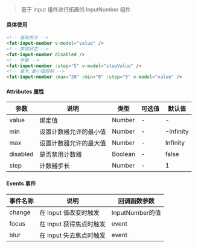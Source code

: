 > 基于 Input 组件进行拓展的 InputNumber 组件

#### 具体使用
```html
<!-- 基础用法 -->
<fat-input-number v-model="value" />
<!-- 禁用状态 -->
<fat-input-number disabled />
<!-- 步数 -->
<fat-input-number :step="5" v-model="stepValue" />
<!-- 最大,最小值限制 -->
<fat-input-number :max="20" :min="0" :step="5" v-model="value" />
```

#### Attributes 属性

参数 | 说明 | 类型 | 可选值 | 默认值
--- | --- | --- | --- | ---
value | 绑定值 | Number | - | -
min | 设置计数器允许的最小值 | Number | - | -Infinity
max | 设置计数器允许的最大值 | Number | - | Infinity
disabled | 是否禁用计数器 | Boolean | - | false
step | 计数器步长 | Number | - | 1

#### Events 事件

事件名称 | 说明 | 回调函数参数
--- | --- | --- | 
change | 在 Input 值改变时触发 | InputNumber的值
focus | 在 Input 获得焦点时触发 | event
blur | 在 Input 失去焦点时触发 | event